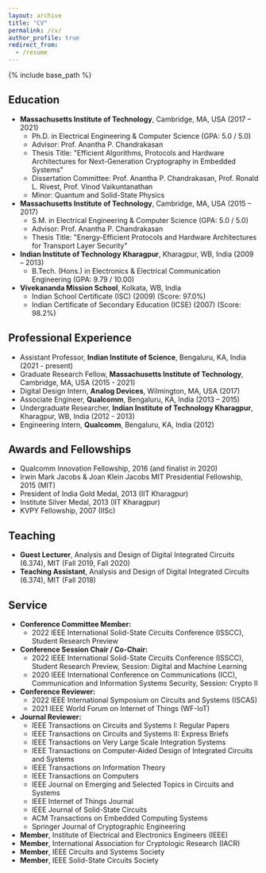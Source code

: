 ```yaml
---
layout: archive
title: "CV"
permalink: /cv/
author_profile: true
redirect_from:
  - /resume
---
```


{% include base_path %}

Education
---------------
* <b>Massachusetts Institute of Technology</b>, Cambridge, MA, USA (2017 – 2021)
  * Ph.D. in Electrical Engineering & Computer Science (GPA: 5.0 / 5.0)
  * Advisor: Prof. Anantha P. Chandrakasan
  * Thesis Title: "Efficient Algorithms, Protocols and Hardware Architectures for Next-Generation Cryptography in Embedded Systems"
  * Dissertation Committee: Prof. Anantha P. Chandrakasan, Prof. Ronald L. Rivest, Prof. Vinod Vaikuntanathan
  * Minor: Quantum and Solid-State Physics
* <b>Massachusetts Institute of Technology</b>, Cambridge, MA, USA (2015 – 2017)
  * S.M. in Electrical Engineering & Computer Science (GPA: 5.0 / 5.0)
  * Advisor: Prof. Anantha P. Chandrakasan
  * Thesis Title: "Energy-Efficient Protocols and Hardware Architectures for Transport Layer Security"
* <b>Indian Institute of Technology Kharagpur</b>, Kharagpur, WB, India (2009 – 2013)
  * B.Tech. (Hons.) in Electronics & Electrical Communication Engineering (GPA: 9.79 / 10.00)
* <b>Vivekananda Mission School</b>, Kolkata, WB, India
  * Indian School Certificate (ISC) (2009) (Score: 97.0%)
  * Indian Certificate of Secondary Education (ICSE) (2007) (Score: 98.2%)
  
Professional Experience
---------------
* Assistant Professor, <b>Indian Institute of Science</b>, Bengaluru, KA, India (2021 - present)
* Graduate Research Fellow, <b>Massachusetts Institute of Technology</b>, Cambridge, MA, USA (2015 - 2021)
* Digital Design Intern, <b>Analog Devices</b>, Wilmington, MA, USA (2017)
* Associate Engineer, <b>Qualcomm</b>, Bengaluru, KA, India (2013 – 2015)
* Undergraduate Researcher, <b>Indian Institute of Technology Kharagpur</b>, Kharagpur, WB, India (2012 - 2013)
* Engineering Intern, <b>Qualcomm</b>, Bengaluru, KA, India (2012)

Awards and Fellowships
---------------
* Qualcomm Innovation Fellowship, 2016 (and finalist in 2020)
* Irwin Mark Jacobs & Joan Klein Jacobs MIT Presidential Fellowship, 2015 (MIT)
* President of India Gold Medal, 2013 (IIT Kharagpur)
* Institute Silver Medal, 2013 (IIT Kharagpur)
* KVPY Fellowship, 2007 (IISc)

Teaching
---------------
* <b>Guest Lecturer</b>, Analysis and Design of Digital Integrated Circuits (6.374), MIT (Fall 2019, Fall 2020)
* <b>Teaching Assistant</b>, Analysis and Design of Digital Integrated Circuits (6.374), MIT (Fall 2018)

Service
---------------
* <b>Conference Committee Member:</b>
  * 2022 IEEE International Solid-State Circuits Conference (ISSCC), Student Research Preview
* <b>Conference Session Chair / Co-Chair:</b>
  * 2022 IEEE International Solid-State Circuits Conference (ISSCC), Student Research Preview, Session: Digital and Machine Learning
  * 2020 IEEE International Conference on Communications (ICC), Communication and Information Systems Security, Session: Crypto II
* <b>Conference Reviewer:</b>
  * 2022 IEEE International Symposium on Circuits and Systems (ISCAS)
  * 2021 IEEE World Forum on Internet of Things (WF-IoT)
* <b>Journal Reviewer:</b>
  * IEEE Transactions on Circuits and Systems I: Regular Papers
  * IEEE Transactions on Circuits and Systems II: Express Briefs
  * IEEE Transactions on Very Large Scale Integration Systems
  * IEEE Transactions on Computer-Aided Design of Integrated Circuits and Systems
  * IEEE Transactions on Information Theory
  * IEEE Transactions on Computers
  * IEEE Journal on Emerging and Selected Topics in Circuits and Systems
  * IEEE Internet of Things Journal
  * IEEE Journal of Solid-State Circuits
  * ACM Transactions on Embedded Computing Systems
  * Springer Journal of Cryptographic Engineering
* <b>Member</b>, Institute of Electrical and Electronics Engineers (IEEE)
* <b>Member</b>, International Association for Cryptologic Research (IACR)
* <b>Member</b>, IEEE Circuits and Systems Society
* <b>Member</b>, IEEE Solid-State Circuits Society


